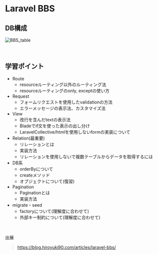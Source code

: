 # Laravel BBS

## DB構成

![BBS_table](https://res.cloudinary.com/gizumo-inc/image/upload/v1556264236/curriculums/Laravel%20BBS/bbs_table_img.png)

<br>

## 学習ポイント

- Route
  - resourceルーティング以外のルーティング法
  - resourceルーティングのonly, exceptの使い方
- Request
  - フォームリクエストを使用したvalidationの方法
  - エラーメッセージの表示法、カスタマイズ法
- View
  - 改行を含んだtextの表示法
  - Bladeでif文を使った表示の出し分け
  - LaravelCollective/htmlを使用しないformの実装について
- Relation(最重要)
  - リレーションとは
  - 実装方法
  - リレーションを使用しないで複数テーブルからデータを取得するには
- DB系
  - orderByについて
  - createメソッド
  - オブジェクトについて(復習)
- Pagination
  - Paginationとは
  - 実装方法
- migrate・seed
  - factoryについて(理解度に合わせて)
  - 外部キー制約について(理解度に合わせて)

<br>


出展  
> https://blog.hiroyuki90.com/articles/laravel-bbs/
